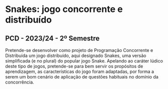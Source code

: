 # Snakes: jogo concorrente e distribuído
## PCD - 2023/24 - 2º Semestre


Pretende-se desenvolver como projeto de Programação Concorrente e Distribuída um jogo distribuído, aqui designado Snakes, uma versão simplificada (e no plural) do popular jogo Snake. Apelando ao caráter lúdico deste tipo de jogos, pretende-se para bem servir os propósitos de aprendizagem, as características do jogo foram adaptadas, por forma a serem um bom cenário de aplicação de questões habituais no domínio da concorrência. 
